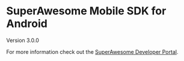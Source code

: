 SuperAwesome Mobile SDK for Android
===================================

Version 3.0.0

For more information check out the [SuperAwesome Developer Portal](http://developers.superawesome.tv/docs/androidsdk).
